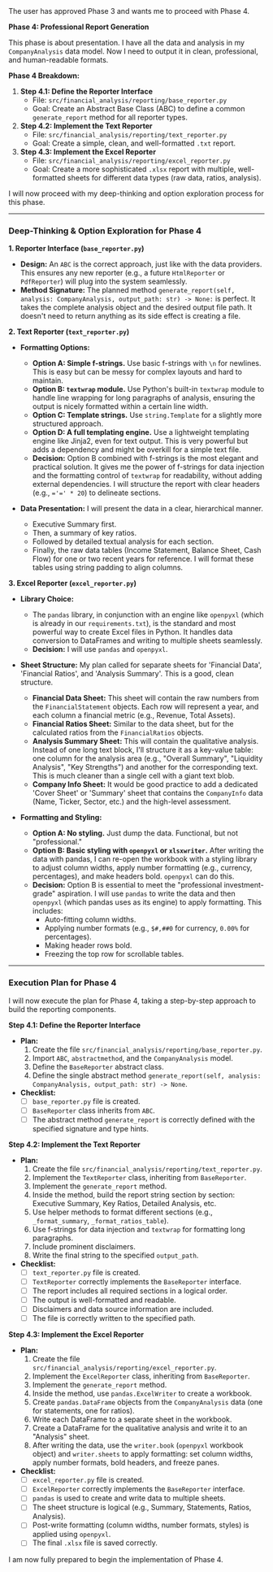 <think>
The user has approved Phase 3 and wants me to proceed with Phase 4.

**Phase 4: Professional Report Generation**

This phase is about presentation. I have all the data and analysis in my `CompanyAnalysis` data model. Now I need to output it in clean, professional, and human-readable formats.

**Phase 4 Breakdown:**
1.  **Step 4.1: Define the Reporter Interface**
    *   File: `src/financial_analysis/reporting/base_reporter.py`
    *   Goal: Create an Abstract Base Class (ABC) to define a common `generate_report` method for all reporter types.
2.  **Step 4.2: Implement the Text Reporter**
    *   File: `src/financial_analysis/reporting/text_reporter.py`
    *   Goal: Create a simple, clean, and well-formatted `.txt` report.
3.  **Step 4.3: Implement the Excel Reporter**
    *   File: `src/financial_analysis/reporting/excel_reporter.py`
    *   Goal: Create a more sophisticated `.xlsx` report with multiple, well-formatted sheets for different data types (raw data, ratios, analysis).

I will now proceed with my deep-thinking and option exploration process for this phase.

---
### **Deep-Thinking & Option Exploration for Phase 4**

**1. Reporter Interface (`base_reporter.py`)**

*   **Design:** An `ABC` is the correct approach, just like with the data providers. This ensures any new reporter (e.g., a future `HtmlReporter` or `PdfReporter`) will plug into the system seamlessly.
*   **Method Signature:** The planned method `generate_report(self, analysis: CompanyAnalysis, output_path: str) -> None:` is perfect. It takes the complete analysis object and the desired output file path. It doesn't need to return anything as its side effect is creating a file.

**2. Text Reporter (`text_reporter.py`)**

*   **Formatting Options:**
    *   **Option A: Simple f-strings.** Use basic f-strings with `\n` for newlines. This is easy but can be messy for complex layouts and hard to maintain.
    *   **Option B: `textwrap` module.** Use Python's built-in `textwrap` module to handle line wrapping for long paragraphs of analysis, ensuring the output is nicely formatted within a certain line width.
    *   **Option C: Template strings.** Use `string.Template` for a slightly more structured approach.
    *   **Option D: A full templating engine.** Use a lightweight templating engine like Jinja2, even for text output. This is very powerful but adds a dependency and might be overkill for a simple text file.
    *   **Decision:** Option B combined with f-strings is the most elegant and practical solution. It gives me the power of f-strings for data injection and the formatting control of `textwrap` for readability, without adding external dependencies. I will structure the report with clear headers (e.g., `='=' * 20`) to delineate sections.

*   **Data Presentation:** I will present the data in a clear, hierarchical manner.
    *   Executive Summary first.
    *   Then, a summary of key ratios.
    *   Followed by detailed textual analysis for each section.
    *   Finally, the raw data tables (Income Statement, Balance Sheet, Cash Flow) for one or two recent years for reference. I will format these tables using string padding to align columns.

**3. Excel Reporter (`excel_reporter.py`)**

*   **Library Choice:**
    *   The `pandas` library, in conjunction with an engine like `openpyxl` (which is already in our `requirements.txt`), is the standard and most powerful way to create Excel files in Python. It handles data conversion to DataFrames and writing to multiple sheets seamlessly.
    *   **Decision:** I will use `pandas` and `openpyxl`.

*   **Sheet Structure:** My plan called for separate sheets for 'Financial Data', 'Financial Ratios', and 'Analysis Summary'. This is a good, clean structure.
    *   **Financial Data Sheet:** This sheet will contain the raw numbers from the `FinancialStatement` objects. Each row will represent a year, and each column a financial metric (e.g., Revenue, Total Assets).
    *   **Financial Ratios Sheet:** Similar to the data sheet, but for the calculated ratios from the `FinancialRatios` objects.
    *   **Analysis Summary Sheet:** This will contain the qualitative analysis. Instead of one long text block, I'll structure it as a key-value table: one column for the analysis area (e.g., "Overall Summary", "Liquidity Analysis", "Key Strengths") and another for the corresponding text. This is much cleaner than a single cell with a giant text blob.
    *   **Company Info Sheet:** It would be good practice to add a dedicated 'Cover Sheet' or 'Summary' sheet that contains the `CompanyInfo` data (Name, Ticker, Sector, etc.) and the high-level assessment.

*   **Formatting and Styling:**
    *   **Option A: No styling.** Just dump the data. Functional, but not "professional."
    *   **Option B: Basic styling with `openpyxl` or `xlsxwriter`.** After writing the data with pandas, I can re-open the workbook with a styling library to adjust column widths, apply number formatting (e.g., currency, percentages), and make headers bold. `openpyxl` can do this.
    *   **Decision:** Option B is essential to meet the "professional investment-grade" aspiration. I will use `pandas` to write the data and then `openpyxl` (which pandas uses as its engine) to apply formatting. This includes:
        *   Auto-fitting column widths.
        *   Applying number formats (e.g., `$#,##0` for currency, `0.00%` for percentages).
        *   Making header rows bold.
        *   Freezing the top row for scrollable tables.

---
### **Execution Plan for Phase 4**

I will now execute the plan for Phase 4, taking a step-by-step approach to build the reporting components.

**Step 4.1: Define the Reporter Interface**
*   **Plan:**
    1.  Create the file `src/financial_analysis/reporting/base_reporter.py`.
    2.  Import `ABC`, `abstractmethod`, and the `CompanyAnalysis` model.
    3.  Define the `BaseReporter` abstract class.
    4.  Define the single abstract method `generate_report(self, analysis: CompanyAnalysis, output_path: str) -> None`.
*   **Checklist:**
    *   [ ] `base_reporter.py` file is created.
    *   [ ] `BaseReporter` class inherits from `ABC`.
    *   [ ] The abstract method `generate_report` is correctly defined with the specified signature and type hints.

**Step 4.2: Implement the Text Reporter**
*   **Plan:**
    1.  Create the file `src/financial_analysis/reporting/text_reporter.py`.
    2.  Implement the `TextReporter` class, inheriting from `BaseReporter`.
    3.  Implement the `generate_report` method.
    4.  Inside the method, build the report string section by section: Executive Summary, Key Ratios, Detailed Analysis, etc.
    5.  Use helper methods to format different sections (e.g., `_format_summary`, `_format_ratios_table`).
    6.  Use f-strings for data injection and `textwrap` for formatting long paragraphs.
    7.  Include prominent disclaimers.
    8.  Write the final string to the specified `output_path`.
*   **Checklist:**
    *   [ ] `text_reporter.py` file is created.
    *   [ ] `TextReporter` correctly implements the `BaseReporter` interface.
    *   [ ] The report includes all required sections in a logical order.
    *   [ ] The output is well-formatted and readable.
    *   [ ] Disclaimers and data source information are included.
    *   [ ] The file is correctly written to the specified path.

**Step 4.3: Implement the Excel Reporter**
*   **Plan:**
    1.  Create the file `src/financial_analysis/reporting/excel_reporter.py`.
    2.  Implement the `ExcelReporter` class, inheriting from `BaseReporter`.
    3.  Implement the `generate_report` method.
    4.  Inside the method, use `pandas.ExcelWriter` to create a workbook.
    5.  Create `pandas.DataFrame` objects from the `CompanyAnalysis` data (one for statements, one for ratios).
    6.  Write each DataFrame to a separate sheet in the workbook.
    7.  Create a DataFrame for the qualitative analysis and write it to an "Analysis" sheet.
    8.  After writing the data, use the `writer.book` (`openpyxl` workbook object) and `writer.sheets` to apply formatting: set column widths, apply number formats, bold headers, and freeze panes.
*   **Checklist:**
    *   [ ] `excel_reporter.py` file is created.
    *   [ ] `ExcelReporter` correctly implements the `BaseReporter` interface.
    *   [ ] `pandas` is used to create and write data to multiple sheets.
    *   [ ] The sheet structure is logical (e.g., Summary, Statements, Ratios, Analysis).
    *   [ ] Post-write formatting (column widths, number formats, styles) is applied using `openpyxl`.
    *   [ ] The final `.xlsx` file is saved correctly.

I am now fully prepared to begin the implementation of Phase 4.

